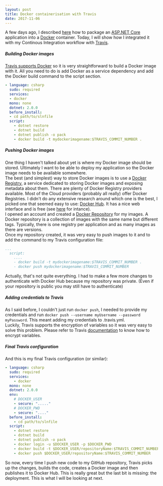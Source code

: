 ```yaml
---
layout: post
title: Docker containerisation with Travis
date: 2017-11-06
---
```


A few days ago, I described [here](https://caroleolivier.github.io/blog/2017/11/04/dockerising-aspnet-core-app) how to package an [ASP.NET Core](https://docs.microsoft.com/en-us/aspnet/core/) application into a [Docker](https://www.docker.com/) container. Today, I will show how I integrated it with my Continous Integration workflow with [Travis](https://travis-ci.org/).

##### Building Docker images

[Travis supports Docker](https://docs.travis-ci.com/user/docker/) so it is very straightforward to build a Docker image with it. All you need to do is add Docker as a service dependency and add the Docker build command to the script section.

```yaml
- language: csharp
  sudo: required
  services:
  - docker
  mono: none
  dotnet: 2.0.0
  before_install:
  - cd path/to/slnfile
  script:
    - dotnet restore
    - dotnet build
    - dotnet publish -o pack
    - docker build -t mydockerimagename:$TRAVIS_COMMIT_NUMBER .
```

##### Pushing Docker images

One thing I haven't talked about yet is where my Docker image should be stored. Ultimately I want to be able to deploy my application so the Docker image needs to be available somewhere.
<br/>
The best (and simplest) way to store Docker images is to use a [Docker Registry](https://docs.docker.com/registry/), a service dedicated to storing Docker images and exposing metadata about them. There are plenty of Docker Registry providers available. Most of the Cloud providers (probably all really) offer Docker Registries. I didn't do any extensive research around which one is the best, I picked one that seemed easy to use: [Docker Hub](https://hub.docker.com/). It has a nice web interface and is free (see [here](https://hub.docker.com/r/microsoft/aspnetcore/) for intance).
<br/>
I opened an account and created a [Docker Repository](https://docs.docker.com/glossary/?term=repository) for my images. A Docker repository is a collection of images with the same name but different tags. Typically, there is one registry per application and as many images as there are versions.
<br/>
Once my repository created, it was very easy to push images to it and to add the command to my Travis configuration file:
```yaml
...
  script:
    ....
    - docker build -t mydockerimagename:$TRAVIS_COMMIT_NUMBER .
    - docker push mydockerimagename:$TRAVIS_COMMIT_NUMBER
```

Actually, that's not quite everything. I had to make a few more changes to authenticate with Docker Hub because my repository was private. (Even if your repository is public you may still have to authenticate)


##### Adding credentials to Travis

As I said before, I couldn't just run `docker push`, I needed to provide my credentials and run `docker push --username myUsername --password myPassword`. This meant adding my credentials to .travis.yml.
<br/>
Luckily, Travis supports the encryption of variables so it was very easy to solve this problem. Please refer to Travis [documentation](https://docs.travis-ci.com/user/environment-variables/#Defining-encrypted-variables-in-.travis.yml) to know how to encrypt variables.


##### Final Travis configuration

And this is my final Travis configuration (or similar):
```yaml
- language: csharp
  sudo: required
  services:
    - docker
  mono: none
  dotnet: 2.0.0
  env:
    # DOCKER_USER
    - secure: "....."
    # DOCKER_PWD
    - secure: "...."
  before_install:
    - cd path/to/slnfile
  script:
    - dotnet restore
    - dotnet build
    - dotnet publish -o pack
    - docker login -u $DOCKER_USER -p $DOCKER_PWD
    - docker build -t $DOCKER_USER/repositoryName:$TRAVIS_COMMIT_NUMBER .
    - docker push $DOCKER_USER/repositoryName:$TRAVIS_COMMIT_NUMBER
```

So now, every time I push new code to my GitHub repository, Travis picks up the changes, builds the code, creates a Docker image and then publishes it to Docker Hub. This is really great but the last bit is missing: the deployment. This is what I will be looking at next.